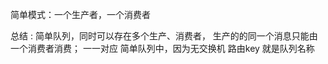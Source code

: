 简单模式：一个生产者，一个消费者

总结 : 
     简单队列，同时可以存在多个生产、消费者， 生产的的同一个消息只能由一个消费者消费；
     一一对应
    简单队列中，因为无交换机 路由key 就是队列名称
      
